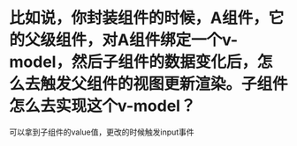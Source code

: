 # 比如说，你封装组件的时候，A组件，它的父级组件，对A组件绑定一个v-model，然后子组件的数据变化后，怎么去触发父组件的视图更新渲染。子组件怎么去实现这个v-model？
可以拿到子组件的value值，更改的时候触发input事件